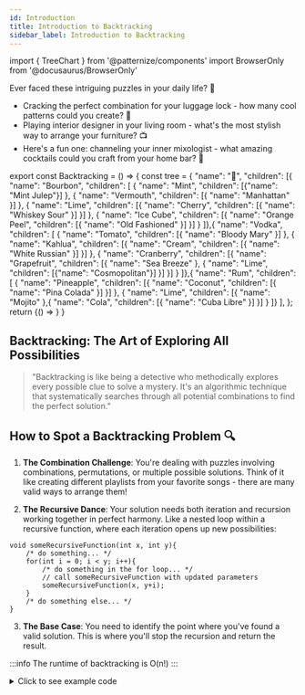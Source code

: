 ```yaml
---
id: Introduction
title: Introduction to Backtracking
sidebar_label: Introduction to Backtracking
---
```


import { TreeChart } from '@patternize/components'
import BrowserOnly from '@docusaurus/BrowserOnly'

Ever faced these intriguing puzzles in your daily life? 🤔
- Cracking the perfect combination for your luggage lock - how many cool patterns could you create? 🔐
- Playing interior designer in your living room - what's the most stylish way to arrange your furniture? 📺
- Here's a fun one: channeling your inner mixologist - what amazing cocktails could you craft from your home bar? 🍹

export const Backtracking = () => {
    const tree = {
        "name": "🥃",
        "children": [{
            "name": "Bourbon",
            "children": [
                { "name": "Mint",
                    "children": [{"name": "Mint Julep"}]
                },
                { "name": "Vermouth",
                    "children": [{
                        "name": "Manhattan"
                    }]
                },
                { "name": "Lime",
                    "children": [{
                        "name": "Cherry",
                        "children": [{
                            "name": "Whiskey Sour"
                        }]
                    }]
                },
                { "name": "Ice Cube",
                    "children": [{
                        "name": "Orange Peel",
                        "children": [{
                            "name": "Old Fashioned"
                        }]
                    }]
                }
            ]},{
            "name": "Vodka",
            "children": [
                { "name": "Tomato",
                    "children": [{
                        "name": "Bloody Mary"
                    }]
                },
                { "name": "Kahlua",
                    "children": [{
                        "name": "Cream",
                        "children": [{
                            "name": "White Russian"
                        }]
                    }]
                },
                { "name": "Cranberry",
                    "children": [{
                        "name": "Grapefruit",
                        "children": [{
                            "name": "Sea Breeze"
                        }, {
                            "name": "Lime",
                            "children": [{"name": "Cosmopolitan"}]
                        }]
                    }]
                }
            ]},{
            "name": "Rum",
            "children": [
                {
                    "name": "Pineapple",
                    "children": [{
                        "name": "Coconut",
                        "children": [{
                            "name": "Pina Colada"
                        }]
                    }]
                },
                {
                    "name": "Lime",
                    "children": [{
                        "name": "Mojito"
                    },{
                        "name": "Cola",
                        "children": [{
                            "name": "Cuba Libre"
                        }]
                    }]
                }
            ]}
        ],
    };
    return <BrowserOnly>
        {() => <TreeChart data={tree}/>}
    </BrowserOnly>
}

<Backtracking />

## Backtracking: The Art of Exploring All Possibilities
>"Backtracking is like being a detective who methodically explores every possible clue to solve a mystery. It's an algorithmic technique that systematically searches through all potential combinations to find the perfect solution."

## How to Spot a Backtracking Problem 🔍
1. **The Combination Challenge**: You're dealing with puzzles involving combinations, permutations, or multiple possible solutions. Think of it like creating different playlists from your favorite songs - there are many valid ways to arrange them!

2. **The Recursive Dance**: Your solution needs both iteration and recursion working together in perfect harmony. Like a nested loop within a recursive function, where each iteration opens up new possibilities:

```
void someRecursiveFunction(int x, int y){
    /* do something... */
    for(int i = 0; i < y; i++){
        /* do something in the for loop... */
        // call someRecursiveFunction with updated parameters
        someRecursiveFunction(x, y+i);
    }
    /* do something else... */
}
```

3. **The Base Case**: You need to identify the point where you've found a valid solution. This is where you'll stop the recursion and return the result.

:::info
The runtime of backtracking is O(n!)
:::

<details>
<summary>Click to see example code</summary>
Yes, this is a backtracking problem!

```java
class Solution {
    /* Declare private data structures: */
    private ArrayList<Integer> solutions;
    public List<List<Integer>> permute(int[] nums) {
        // declare private data structures
        solutions = new ArrayList<>();
        // call backtrack
        backtrack(param1, param2);
        // return results
        return this.results;
    }

    private void backtrack(int param1, int param2){
        // handle base case!
        if(BaseCase qualified){
            // Add current result to the solution collection
            solutions.add(param2)
            return;
        }

        for(int i = 0; i< param1; i++){
            // 1. Handle edge case
            if(count[i] == 0) continue;
            // 2. Prepare a possible solution using some variable
            result.set(level, nums[i]);
            // 3. Remove used variable in step 2
            count[i]--;
            // 4. Call backtrack recursively
            backtrack(param1, param2+1);
            // 5. Add used variable in step 2 and 4 back to the set
            count[i]++;
        }
    }
}
```

</details>